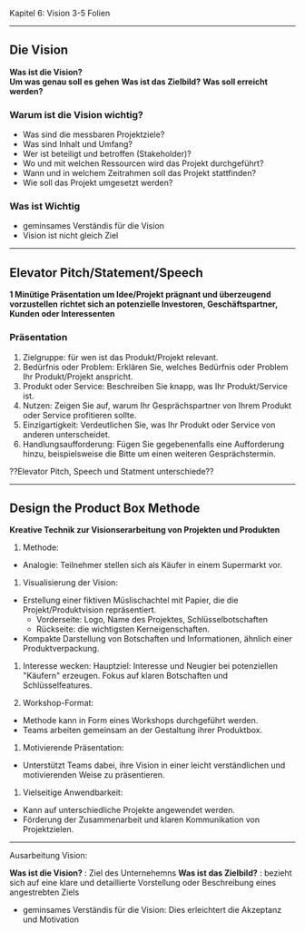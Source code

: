 Kapitel 6: Vision  3-5 Folien

---
## **Die Vision**

**Was ist die Vision?**     
**Um was genau soll es gehen**
**Was ist das Zielbild?**
**Was soll erreicht werden?**

### **Warum ist die Vision wichtig?**

- Was sind die messbaren Projektziele?
- Was sind Inhalt und Umfang?
- Wer ist beteiligt und betroffen (Stakeholder)?
- Wo und mit welchen Ressourcen wird das Projekt durchgeführt?
- Wann und in welchem Zeitrahmen soll das Projekt stattfinden?
- Wie soll das Projekt umgesetzt werden?

### Was ist Wichtig
- geminsames Verständis für die Vision
- Vision ist nicht gleich Ziel

---

## Elevator Pitch/Statement/Speech

**1 Minütige Präsentation um Idee/Projekt prägnant und überzeugend vorzustellen**
**richtet sich an potenzielle Investoren, Geschäftspartner, Kunden oder Interessenten**

### Präsentation
1. Zielgruppe: für wen ist das Produkt/Projekt relevant.
1. Bedürfnis oder Problem: Erklären Sie, welches Bedürfnis oder Problem Ihr Produkt/Projekt anspricht.
1. Produkt oder Service: Beschreiben Sie knapp, was Ihr Produkt/Service ist.
1. Nutzen: Zeigen Sie auf, warum Ihr Gesprächspartner von Ihrem Produkt oder Service profitieren sollte.
1. Einzigartigkeit: Verdeutlichen Sie, was Ihr Produkt oder Service von anderen unterscheidet.
1. Handlungsaufforderung: Fügen Sie gegebenenfalls eine Aufforderung hinzu, beispielsweise die Bitte um einen weiteren Gesprächstermin.

??Elevator Pitch, Speech und Statment  unterschiede??

---

## Design the Product Box Methode

**Kreative Technik zur Visionserarbeitung von Projekten und Produkten**

1. Methode:
- Analogie: Teilnehmer stellen sich als Käufer in einem Supermarkt vor.

1. Visualisierung der Vision:
- Erstellung einer fiktiven Müslischachtel mit Papier, die die Projekt/Produktvision repräsentiert.
    - Vorderseite: Logo, Name des Projektes, Schlüsselbotschaften
    - Rückseite: die wichtigsten Kerneigenschaften.
- Kompakte Darstellung von Botschaften und Informationen, ähnlich einer Produktverpackung.

1. Interesse wecken:
Hauptziel: Interesse und Neugier bei potenziellen "Käufern" erzeugen.
Fokus auf klaren Botschaften und Schlüsselfeatures.

1. Workshop-Format:
- Methode kann in Form eines Workshops durchgeführt werden.
- Teams arbeiten gemeinsam an der Gestaltung ihrer Produktbox.

1. Motivierende Präsentation:
- Unterstützt Teams dabei, ihre Vision in einer leicht verständlichen und motivierenden Weise zu präsentieren.

1. Vielseitige Anwendbarkeit:
- Kann auf unterschiedliche Projekte angewendet werden.
- Förderung der Zusammenarbeit und klaren Kommunikation von Projektzielen.

---


Ausarbeitung Vision:

**Was ist die Vision?** : Ziel des Unternehemns
**Was ist das Zielbild?** : bezieht sich auf eine klare und detaillierte Vorstellung oder Beschreibung eines angestrebten Ziels



- geminsames Verständis für die Vision:  Dies erleichtert die Akzeptanz und Motivation